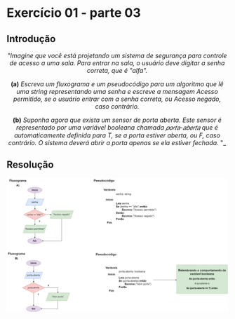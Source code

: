 # Exercício 01 - parte 03
  
## Introdução 
<div align="center">

_"Imagine que você está projetando um sistema de segurança para controle de acesso a uma sala. Para entrar na sala, o usuário deve digitar a senha correta, que é "alfa"._

**(a)** _Escreva um fluxograma e um pseudocódigo para um algoritmo que lê uma string representando uma senha e escreve a mensagem Acesso permitido, se o usuário entrar com a senha correta, ou Acesso negado, caso contrário._

**(b)** _Suponha agora que exista um sensor de porta aberta. Este sensor é representado por uma variável booleana chamada 𝑝𝑜𝑟𝑡𝑎-𝑎𝑏𝑒𝑟𝑡𝑎 que é automaticamente definida para T, se a porta estiver aberta, ou F, caso contrário. O sistema deverá abrir a porta apenas se ela estiver fechada._
"_

</div>

## Resolução


<div align="center">

![](../../imagens/3ex-01.png)

</div>
